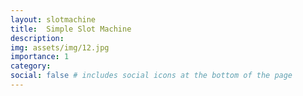```yaml
---
layout: slotmachine
title:  Simple Slot Machine
description: 
img: assets/img/12.jpg
importance: 1
category:
social: false # includes social icons at the bottom of the page
---
```


<div id="slot-machine"></div>